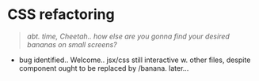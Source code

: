 # CSS refactoring

> _abt. time, Cheetah.. how else are you gonna find your desired bananas on small screens?_

- bug identified.. Welcome.. jsx/css still interactive w. other files, despite component ought to be replaced by /banana. later...
